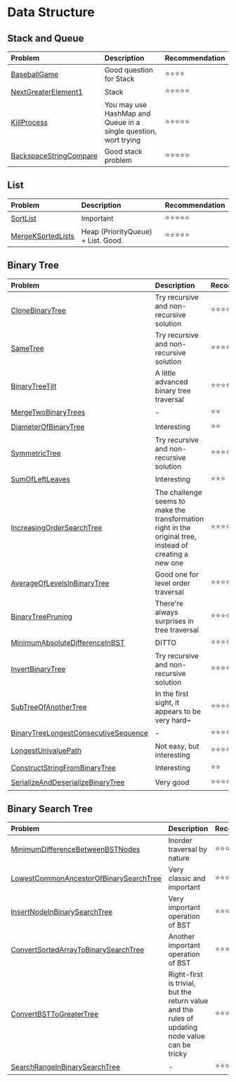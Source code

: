# Data Structure

## Stack and Queue

| Problem | Description | Recommendation |
|:--------|:------------|:---------------|
| [BaseballGame](https://www.lintcode.com/problem/baseball-game/description) | Good question for Stack | ⭐️️️⭐️️⭐️️️⭐️️️️ |
| [NextGreaterElement1](https://www.lintcode.com/problem/next-greater-element-i/description) | Stack | ⭐️️️⭐️️⭐️️⭐️️️⭐️️️️ |
| [KillProcess](https://www.lintcode.com/problem/kill-process/description) | You may use HashMap and Queue in a single question, wort trying | ⭐️️️⭐️️⭐️️⭐️️️⭐️️️️ |
| [BackspaceStringCompare](https://www.lintcode.com/problem/backspace-string-compare/description) | Good stack problem | ⭐️️️⭐️️⭐️️⭐️️️⭐️️️️ |

## List

| Problem | Description | Recommendation |
|:--------|:------------|:---------------|
| [SortList](https://www.lintcode.com/problem/sort-list/description) | Important | ⭐️️️⭐️️⭐️️⭐️️️⭐️️️️ |
| [MergeKSortedLists](https://www.lintcode.com/problem/merge-k-sorted-lists/description) | Heap (PriorityQueue) + List. Good. |  ⭐️️️⭐️️⭐️️️⭐️⭐️ |

## Binary Tree

| Problem | Description | Recommendation |
|:--------|:------------|:---------------|
| [CloneBinaryTree](https://www.lintcode.com/problem/clone-binary-tree/description) | Try recursive and non-recursive solution | ⭐️️️⭐️️⭐️️️⭐️️️️ |
| [SameTree](https://www.lintcode.com/problem/same-tree/description) | Try recursive and non-recursive solution | ⭐️️️⭐️️⭐️️️⭐️️️️ |
| [BinaryTreeTilt](https://www.lintcode.com/problem/binary-tree-tilt/description) | A little advanced binary tree traversal | ⭐️️️⭐️️⭐️️⭐️️️⭐️️️️ |
| [MergeTwoBinaryTrees](https://www.lintcode.com/problem/merge-two-binary-trees/description) | - | ⭐️️️⭐️️ |
| [DiameterOfBinaryTree](https://www.lintcode.com/problem/diameter-of-binary-tree/description) | Interesting | ⭐️️️⭐️️ |
| [SymmetricTree](https://www.lintcode.com/problem/symmetric-tree/description) | Try recursive and non-recursive solution | ⭐️️️⭐️️⭐️️⭐️️️⭐️️️ |
| [SumOfLeftLeaves](https://www.lintcode.com/problem/sum-of-left-leaves/description) | Interesting | ⭐️️️⭐️️⭐️️️ |
| [IncreasingOrderSearchTree](https://www.lintcode.com/problem/increasing-order-search-tree/description) | The challenge seems to make the transformation right in the original tree, instead of creating a new one | ⭐️️️⭐️️⭐️️️⭐️ |
| [AverageOfLevelsInBinaryTree](https://www.lintcode.com/problem/average-of-levels-in-binary-tree/description) | Good one for level order traversal | ⭐️️️⭐️️⭐️️️⭐️ |
| [BinaryTreePruning](https://www.lintcode.com/problem/binary-tree-pruning/description) | There're always surprises in tree traversal | ⭐️️️⭐️️⭐️️️⭐️ |
| [MinimumAbsoluteDifferenceInBST](https://www.lintcode.com/problem/minimum-absolute-difference-in-bst/description) | DITTO | ⭐️️️⭐️️⭐️️️⭐️ |
| [InvertBinaryTree](https://www.lintcode.com/problem/invert-binary-tree/description) | Try recursive and non-recursive solution | ⭐️️️⭐️️⭐️️️⭐️⭐️ |
| [SubTreeOfAnotherTree](https://www.lintcode.com/problem/subtree-of-another-tree/description) | In the first sight, it appears to be very hard~ | ⭐️️️⭐️️⭐️️️⭐️⭐️ |
| [BinaryTreeLongestConsecutiveSequence](https://www.lintcode.com/problem/binary-tree-longest-consecutive-sequence/description) | - | ⭐️️️⭐️️⭐️️️⭐️️ |
| [LongestUnivaluePath](https://www.lintcode.com/problem/longest-univalue-path/description) | Not easy, but interesting | ⭐️️️⭐️️⭐️️️⭐️️ |
| [ConstructStringFromBinaryTree](https://www.lintcode.com/problem/construct-string-from-binary-tree/description) | Interesting | ⭐️️️⭐️️ |
| [SerializeAndDeserializeBinaryTree](https://www.lintcode.com/problem/serialize-and-deserialize-binary-tree/description) | Very good | ⭐️️️⭐️️⭐️️️⭐️⭐️️ |

## Binary Search Tree

| Problem | Description | Recommendation |
|:--------|:------------|:---------------|
| [MinimumDifferenceBetweenBSTNodes](https://www.lintcode.com/problem/minimum-difference-between-bst-nodes/description) | Inorder traversal by nature | ⭐️️️⭐️️⭐️️⭐️️️⭐️️️️ |
| [LowestCommonAncestorOfBinarySearchTree](https://www.lintcode.com/problem/lowest-common-ancestor-of-a-binary-search-tree/description) | Very classic and important | ⭐️️️⭐️️⭐️️️⭐️⭐️ |
| [InsertNodeInBinarySearchTree](https://www.lintcode.com/problem/insert-node-in-a-binary-search-tree/description) | Very important operation of BST | ⭐️️️⭐️️⭐️️️⭐️⭐️ |
| [ConvertSortedArrayToBinarySearchTree](https://www.lintcode.com/problem/convert-sorted-array-to-binary-search-tree-with-minimal-height/description) | Another important operation of BST | ⭐️️️⭐️️⭐️️️⭐️⭐️ |
| [ConvertBSTToGreaterTree](https://www.lintcode.com/problem/convert-bst-to-greater-tree/description) | Right-first is trivial, but the return value and the rules of updating node value can be tricky | ⭐️️️⭐️️⭐️️️⭐️⭐️ |
| [SearchRangeInBinarySearchTree](https://www.lintcode.com/problem/search-range-in-binary-search-tree/description) | - | ⭐️️️⭐️️⭐️️️⭐️⭐️ |
